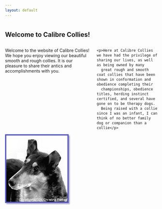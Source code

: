 ```yaml
---
layout: default
---
```

<div class="row small-12 columns">
  <h2>Welcome to Calibre Collies!</h2>
</div>

<div class="row">
  <div class="small-12 medium-7 columns">
    <p>Welcome to the website of Calibre Collies!  We hope you enjoy viewing our beautiful smooth and rough collies.
      It is our pleasure to share their antics and accomplishments with you.</p>

    <p>Here at Calibre Collies we have had the privilege of sharing our lives, as well as being owned by many
      great rough and smooth coat collies that have been shown in conformation and obedience completing their
      championships, obedience titles, herding instinct certified, and several have gone on to be therapy dogs.
      Being raised with a collie since I was an infant, I can think of no better family dog or companion than a collie</p>
  </div>
  <div class="small-4 columns hide-for-small-only">
    <img src="/assets/images/main.jpg" />
  </div>
</div>
